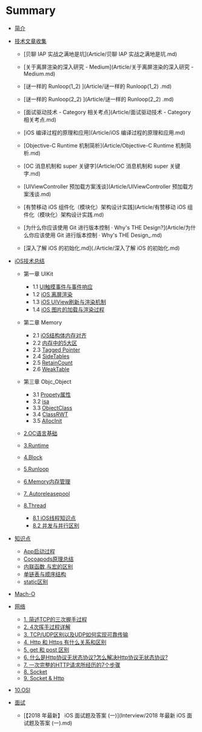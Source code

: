 # Summary

* [简介](ReadME.md)

* [技术文章收集](Article/ReadME.md)
  * [贝聊 IAP 实战之满地是坑](Article/贝聊 IAP 实战之满地是坑.md)
  
  * [关于离屏渲染的深入研究  - Medium](Article/关于离屏渲染的深入研究  - Medium.md)
  
  * [谜一样的 Runloop(1_2) ](Article/谜一样的 Runloop(1_2) .md)
  
  * [谜一样的 Runloop(2_2) ](Article/谜一样的 Runloop(2_2) .md)
  
  * [面试驱动技术 - Category 相关考点](Article/面试驱动技术 - Category 相关考点.md)

  * [iOS 编译过程的原理和应用](Article/iOS 编译过程的原理和应用.md)
  
  * [Objective-C Runtime 机制简析](Article/Objective-C Runtime 机制简析.md)
  
  * [OC 消息机制和 super 关键字](Article/OC 消息机制和 super 关键字.md)
  
  * [UIViewController 预加载方案浅谈](Article/UIViewController 预加载方案浅谈.md)
  
  * [有赞移动 iOS 组件化（模块化）架构设计实践](Article/有赞移动 iOS 组件化（模块化）架构设计实践.md)
  
  * [为什么你应该使用 Git 进行版本控制 · Why's THE Design?](Article/为什么你应该使用 Git 进行版本控制 · Why's THE Design_.md)
  
  * [深入了解 iOS 的初始化.md](./Article/深入了解 iOS 的初始化.md)
  
    
  
* [iOS技术总结](iOS/ReadME.md)

  * 第一章 UIKit
    * 1.1  [UI触摸事件与事件响应](iOS/UIKit/UIResponder.md)
    * 1.2  [iOS 离屏渲染](iOS/UIKit/UIOffScreenRendering.md)
    * 1.3  [iOS UIView刷新与渲染机制](iOS/UIKit/UIViewRender.md)
    * 1.4  [iOS 图片的加载与渲染过程](iOS/UIKit/UIImageRender.md)
  * 第二章 Memory
    * 2.1 [iOS结构体内存对齐](iOS/Memory/StructMemoryAligned.md)
    * 2.2 [内存中的5大区](iOS/Memory/MemoryFiveMainSection.md)
    * 2.3  [Tagged Pointer](iOS/Memory/TaggedPointer.md)
    * 2.4  [SideTables](iOS/Memory/SideTables.md)
    * 2.5 [RetainCount](iOS/Memory/RetainCount.md)
    * 2.6 [WeakTable](iOS/Memory/WeakTable.md)
  * 第三章 Objc_Object
    * 3.1 [Propety属性](iOS/Objc_Object/Property.md) 
    * 3.2 [isa](iOS/Objc_Object/isa.md)
    * 3.3 [ObjectClass](iOS/Objc_Object/ObjectClass.md)
    * 3.4 [ClassRWT](iOS/Objc_Object/ClassRWT.md)
    * 3.5 [AllocInit](iOS/Objc_Object/OCAllocInit.md)

  

  * [2.OC语言基础](iOS/OCFoundation/OCFoundation.md)
  * [3.Runtime](iOS/Runtime/Runtime.md)
  * [4.Block](iOS/Block/Block.md)
  * [5.Runloop](./iOS/Runloop/Runloop.md)
  * [6.Memory内存管理](iOS/Memory/Memory.md)
  * [7. Autoreleasepool ](iOS/Autoreleasepool/Autoreleasepool.md)
  * [8.Thread](iOS/Thread/Thread.md)
    * [8.1 iOS线程知识点](iOS/Thread/iOSThread.md)
    * [8.2 并发与并行区别](iOS/Thread/ConcurrentVSParallel.md)

* [知识点](knowledge/ReadME.md)
  * [App启动过程](knowledge/App启动.md)
  *  [Cocoapods原理总结](https://juejin.im/entry/59dd94b06fb9a0451463030b)
  *  [内联函数,与宏的区别](knowledge/static_inline.md)
  * [单链表与顺序结构](/knowledge/listAndNode.md)
  * [static区别](/knowledge/staticCompare.md)
  
* [Mach-O](/knowledge/Mach-O.md)
  
* [网络](network/ReadME.md)
  
  * [1. 简述TCP的三次握手过程](network/TCP-Three-Way-Handshake.md)
  * [2. 4次挥手过程详解](network/4次挥手过程详解.md)
  * [3. TCP/UDP区别以及UDP如何实现可靠传输](network/TCP:UDP区别以及UDP如何实现可靠传输.md)
  * [4. Http 和 Https 有什么关系和区别](network/Http%20和%20Https%20有什么关系和区别.md)
  * [5. get 和 post 区别](network/get%20和%20post%20区别.md)
  * [6. 什么是Http协议无状态协议?怎么解决Http协议无状态协议?](network/什么是Http协议无状态协议%3F怎么解决Http协议无状态协议%3F.md)
  * [7. 一次完整的HTTP请求所经历的7个步骤](network/一次完整的HTTP请求所经历的7个步骤.md)
  * [8. Socket](./network/Socket.md)
  * [9. Socket & Http](./network/Http&Socket.md)
  
* [10.OSI](./network/OSI.md)
  
* [面试](Interview/ReadME.md)
  
  * [【2018 年最新】 iOS 面试题及答案 (一)](Interview/2018 年最新 iOS 面试题及答案 (一).md)





